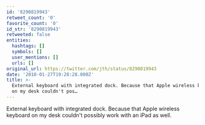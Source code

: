 ```yaml
---
id: '8290819943'
retweet_count: '0'
favorite_count: '0'
id_str: '8290819943'
retweeted: false
entities:
  hashtags: []
  symbols: []
  user_mentions: []
  urls: []
original_url: https://twitter.com/jth/status/8290819943
date: '2010-01-27T19:28:28.000Z'
title: >-
  External keyboard with integrated dock. Because that Apple wireless keyboard
  on my desk couldn't pos…
---
```


External keyboard with integrated dock. Because that Apple wireless keyboard on my desk couldn't possibly work with an iPad as well.